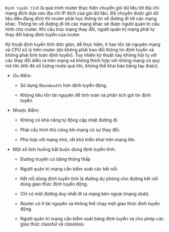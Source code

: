 `Định tuyến tĩnh` là quá trình router thực hiện chuyển gói dữ liệu tới địa chỉ mạng đích dựa vào địa chỉ IP đích của gói dữ liệu. Để chuyển được gói dữ liệu đến đúng đích thì router phải học thông tin về đường đi tới các mạng khác. Thông tin về đường đi tới các mạng khác sẽ được người quản trị cấu hình cho router. Khi cấu trúc mạng thay đổi, người quản trị mạng phải tự thay đổi bảng định tuyến của router.

Kỹ thuật định tuyến tĩnh đơn giản, dễ thực hiện, ít hao tốn tài nguyên mạng và CPU xử lý trên router (do không phải trao đổi thông tin định tuyến và không phải tính toán định tuyến). Tuy nhiên kỹ thuật này không hội tụ với các thay đổi diễn ra trên mạng và không thích hợp với những mạng có quy mô lớn (khi đó số lượng route quá lớn, không thể khai báo bằng tay được).

- Ưu điểm:

  + Sử dụng ít`bandwidth` hơn định tuyến động.

  + Không tiêu tốn tài nguyên để tính toán và phân tích gói tin định tuyến.

- Nhược điểm:

  + Không có khả năng tự động cập nhật đường đi.

  + Phải cấu hình thủ công khi mạng có sự thay đổi.

  + Phù hợp với mạng nhỏ, rất khó triển khai trên mạng lớn.

- Một số tình huống bắt buộc dùng định tuyến tĩnh:

  + Đường truyền có băng thông thấp

  + Người quản trị mạng cần kiểm soát các kết nối.

  + Kết nối dùng định tuyến tĩnh là đường dự phòng cho đường kết nối dùng giao thức định tuyến động.

  + Chỉ có một đường duy nhất đi ra mạng bên ngoài (mạng stub).

  + Router có ít tài nguyên và không thể chạy một giao thức định tuyến động.

  + Người quản trị mạng cần kiểm soát bảng định tuyến và cho phép các giao thức classful và classless.
